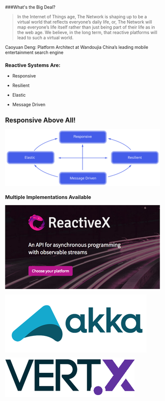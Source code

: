 ###What's the Big Deal?

>In the Internet of Things age, The Network is shaping up to be a virtual world that reflects everyone’s daily life, or, The Network will map everyone’s life itself rather than just being part of their life as in the web age. We believe, in the long term, that reactive platforms will lead to such a virtual world.

Caoyuan Deng: Platform Architect at Wandoujia
China’s leading mobile entertainment search engine


### Reactive Systems Are:

  * Responsive

  * Resilient

  * Elastic

  * Message Driven


## Responsive Above All!

![Image of Reactive Systems](images/reactive-traits.svg)


### Multiple Implementations Available

![Image of RX](images/ReactiveX.png)



![Image of Akka Logo](images/akka.png)



![Image of Vertx Logo](images/vertx-logo-white-big.png)
